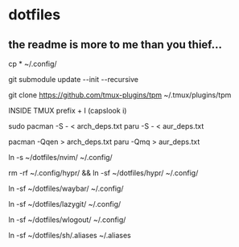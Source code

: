 # dotfiles

## the readme is more to me than you thief...

cp * ~/.config/

git submodule update --init --recursive

git clone https://github.com/tmux-plugins/tpm ~/.tmux/plugins/tpm

INSIDE TMUX
prefix + I (capslook i)

sudo pacman -S - < arch_deps.txt
paru -S - < aur_deps.txt

pacman -Qqen > arch_deps.txt
paru -Qmq > aur_deps.txt

ln -s ~/dotfiles/nvim/ ~/.config/

rm -rf ~/.config/hypr/ && ln -sf ~/dotfiles/hypr/ ~/.config/

ln -sf ~/dotfiles/waybar/ ~/.config/

ln -sf ~/dotfiles/lazygit/ ~/.config/

ln -sf ~/dotfiles/wlogout/ ~/.config/

ln -sf ~/dotfiles/sh/.aliases ~/.aliases
